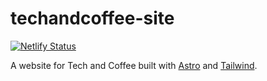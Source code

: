 # techandcoffee-site

[![Netlify Status](https://api.netlify.com/api/v1/badges/10aef63a-0f78-4967-95cf-1e9c221121b8/deploy-status)](https://app.netlify.com/sites/techandcoffee/deploys)

A website for Tech and Coffee built with [Astro] and [Tailwind].

[Astro]: https://astro.build
[Tailwind]: https://tailwindcss.com/
